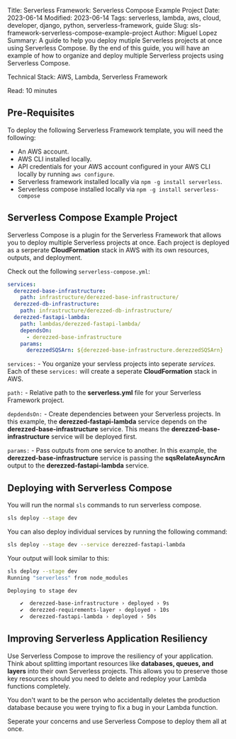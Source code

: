 Title: Serverless Framework: Serverless Compose Example Project
Date: 2023-06-14
Modified: 2023-06-14
Tags: serverless, lambda, aws, cloud, developer, django, python, serverless-framework, guide
Slug: sls-framework-serverless-compose-example-project
Author: Miguel Lopez
Summary: A guide to help you deploy mutiple Serverless projects at once using Serverless Compose. By the end of this guide, you will have an example of how to organize and deploy multiple Serverless projects using Serverless Compose.

Technical Stack: AWS, Lambda, Serverless Framework

Read: 10 minutes

## Pre-Requisites

To deploy the following Serverless Framework template, you will need the following:

- An AWS account.
- AWS CLI installed locally. 
- API credentials for your AWS account configured in your AWS CLI locally by running `aws configure`.
- Serverless framework installed locally via `npm -g install serverless`.
- Serverless compose installed locally via `npm -g install serverless-compose`

## Serverless Compose Example Project

Serverless Compose is a plugin for the Serverless Framework that allows you to deploy multiple Serverless projects at once. Each project is deployed as a serperate **CloudFormation** stack in AWS with its own resources, outputs, and deployment.

Check out the following `serverless-compose.yml`:
```yml
services:
  derezzed-base-infrastructure:
    path: infrastructure/derezzed-base-infrastructure/
  derezzed-db-infrastructure:
    path: infrastructure/derezzed-db-infrastructure/
  derezzed-fastapi-lambda:
    path: lambdas/derezzed-fastapi-lambda/
    dependsOn:
      - derezzed-base-infrastructure
    params:
      derezzedSQSArn: ${derezzed-base-infrastructure.derezzedSQSArn}
```

`services:` - You organize your servless projects into seperate *services*. Each of these `services:` will create a seperate **CloudFormation** stack in AWS.

`path:` - Relative path to the **serverless.yml** file for your Serverless Framework project.

`depdendsOn:` - Create dependencies between your Serverless projects. In this example, the **derezzed-fastapi-lambda** service depends on the **derezzed-base-infrastructure** service. This means the **derezzed-base-infrastructure** service will be deployed first. 

`params:` - Pass outputs from one service to another. In this example, the **derezzed-base-infrastructure** service is passing the **sqsRelateAsyncArn** output to the **derezzed-fastapi-lambda** service.

## Deploying with Serverless Compose

You will run the normal `sls` commands to run serverless compose. 

```bash
sls deploy --stage dev
```

You can also deploy individual services by running the following command:

```bash
sls deploy --stage dev --service derezzed-fastapi-lambda
```

Your output will look similar to this:
```bash
sls deploy --stage dev
Running "serverless" from node_modules

Deploying to stage dev

    ✔  derezzed-base-infrastructure › deployed › 9s
    ✔  derezzed-requirements-layer › deployed › 10s
    ✔  derezzed-fastapi-lambda › deployed › 50s
```

## Improving Serverless Application Resiliency

Use Serverless Compose to improve the resiliency of your application. Think about splitting important resources like **databases, queues, and layers** into their own Serverless projects. This allows you to preserve those key resources should you need to delete and redeploy your Lambda functions completely.

You don't want to be the person who accidentally deletes the production database because you were trying to fix a bug in your Lambda function.

Seperate your concerns and use Serverless Compose to deploy them all at once.